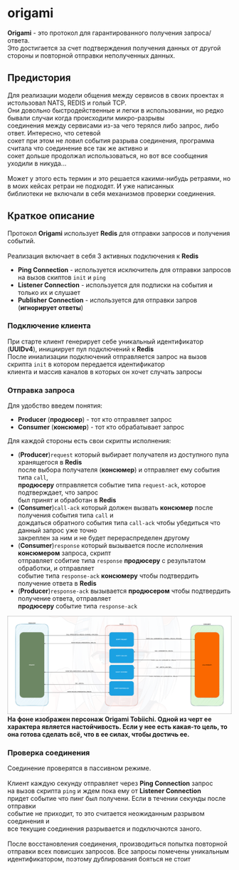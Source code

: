 # origami

**Origami** - это протокол для гарантированного получения запроса/ответа. \
Это достигается за счет подтверждения получения данных от другой стороны и повторной отправки неполученных данных.

## Предистория

Для реализации модели общения между сервисов в своих проектах я истользовал NATS, REDIS и голый TCP. \
Они довольно быстродейственные и легки в использовании, но редко бывали случаи когда происходили микро-разрывы \
соединения между сервисами из-за чего терялся либо запрос, либо ответ. Интересно, что сетевой \
сокет при этом не ловил события разрыва соединения, программа считала что соединение все так же активно и \
сокет дольше продолжал использоваться, но вот все сообщения уходили в никуда...
\
\
Может у этого есть термин и это решается какими-нибудь ретраями, но в моих кейсах ретраи не подходят. И уже написанных \
библиотеки не включали в себя механизмов проверки соединения.

## Краткое описание

Протокол **Origami** использует **Redis** для отправки запросов и получения событий.
\
\
Реализация включает в себя 3 активных подключения к **Redis**

- **Ping Connection** - используется исключитель для отправки запросов на вызов скиптов `init` и `ping`
- **Listener Connection** - используется для подписки на события и только их и слушает
- **Publisher Connection** - используется для отправки запров (__игнорирует ответы__)

### Подключение клиента

При старте клиент генерирует себе уникальный идентификатор (**UUIDv4**), инициирует пул подключений к **Redis** \
После иниализации подключений отправляется запрос на вызов скрипта `init` в котором передается идентификатор \
клиента и массив каналов в которых он хочет случать запросы

### Отправка запроса

Для удобство введем понятия:
- **Producer** (__продюсер__) - тот кто отправляет запрос
- **Consumer** (__консюмер__) - тот кто обрабатывает запрос

Для каждой стороны есть свои скрипты исполнения:
- (**Producer**)`request` который выбирает получателя из доступного пула хранящегося в **Redis** \
после выбора получателя (__консюмер__) и отправляет ему события типа `call`, \
__продюсеру__ отправляется событие типа `request-ack`, которое подтверждает, что запрос \
был принят и обработан в **Redis**
- (**Consumer**)`call-ack` который должен вызвать __консюмер__ после получения события типа `call` и \
дождаться обратного события типа `call-ack` чтобы убедиться что данный запрос уже точно \
закреплен за ним и не будет перераспределен другому
- (**Consumer**)`response` который вызывается после исполнения __консюмером__ запроса, скрипт \
отправляет собитие типа `response` __продюсеру__ c результатом обработки, и отправляет \
событие типа `response-ack` __консюмеру__ чтобы подтвердить получение ответа в **Redis**
- (**Producer**)`response-ack` вызывается __продюсером__ чтобы подтвердить получение ответа, отправляет \
__продюсеру__ событие типа `response-ack`

![Protocol schema](./protocol-schema.png)
__На фоне изображен персонаж Origami Tobiichi. Одной из черт ее характера является настойчивость. Если у нее есть какая-то цель, то она готова сделать всё, что в ее силах, чтобы достичь ее.__

### Проверка соединения

Соединение проверятся в пассивном режиме.
\
\
Клиент каждую секунду отправляет через **Ping Connection** запрос \
на вызов скрипта `ping` и ждем пока ему от **Listener Connection** \
придет событие что пинг был получени. Если в течении секунды после отправки \
событие не приходит, то это считается неожиданным разрывом соединения и \
все текущие соединения разрывается и подключаются заного.
\
\
После восстановления соединения, производиться попытка повторной \
отправки всех повисших запросов. Все запросы помечены уникальным \
идентификатором, поэтому дублирования бояться не стоит